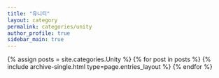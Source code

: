 ```yaml
---
title: "유니티"
layout: category
permalink: categories/unity
author_profile: true
sidebar_main: true
---
```


{% assign posts = site.categories.Unity %}
{% for post in posts %} {% include archive-single.html type=page.entries_layout %} {% endfor %}
